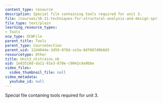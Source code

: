 ```yaml
---
content_type: resource
description: Special file containing tools required for unit 3.
file: /courses/16-21-techniques-for-structural-analysis-and-design-spring-2005/1e63510dda1191e3878ec9042c4a9bbe_Unit3_nlstrains.nb
file_type: text/plain
learning_resource_types:
- Tools
ocw_type: OCWFile
parent_title: Tools
parent_type: CourseSection
parent_uid: 12d4044e-3d59-878d-ce3a-8df607d0b8d3
resourcetype: Other
title: Unit3_nlstrains.nb
uid: 1e63510d-da11-91e3-878e-c9042c4a9bbe
video_files:
  video_thumbnail_file: null
video_metadata:
  youtube_id: null
---
```

Special file containing tools required for unit 3.

